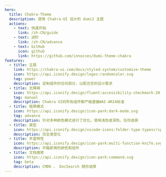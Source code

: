 ```yaml
---
hero:
  title: Chakra-Theme
  description: 使用 Chakra-UI 设计的 dumi2 主题
  actions:
    - text: 快速开始
      link: /zh-CN/guide
    - text: 进阶
      link: /zh-CN/advance
    - text: GitHub
      icon: github
      link: https://github.com/innocces/dumi-theme-chakra
features:
  - title: 主题
    link: https://chakra-ui.com/docs/styled-system/customize-theme
    icon: https://api.iconify.design/logos:randomcolor.svg
    tag: power
    description: 定制组件的任何部分，以配合您的设计需求
  - title: 无障碍
    icon: https://api.iconify.design/fluent:accessibility-checkmark-20-regular.svg
    tag: manual
    description: Chakra UI的所有组件都严格遵循WAI-ARIA标准
  - title: 暗黑模式
    icon: https://api.iconify.design/icon-park:dark-mode.svg
    tag: advance
    description: 针对多种颜色模式进行了优化。使用浅色或深色，任你选择
  - title: 类型
    icon: https://api.iconify.design/vscode-icons:folder-type-typescript.svg
    description: 完全类型化
  - title: 丰富特性
    icon: https://api.iconify.design/icon-park:multi-function-knife.svg
    description: 开箱即用的颜色和组件
  - title: 文档搜索
    icon: https://api.iconify.design/icon-park:command.svg
    tag: beta
    description: CMDK 、 DocSearch 随你选择
---
```

